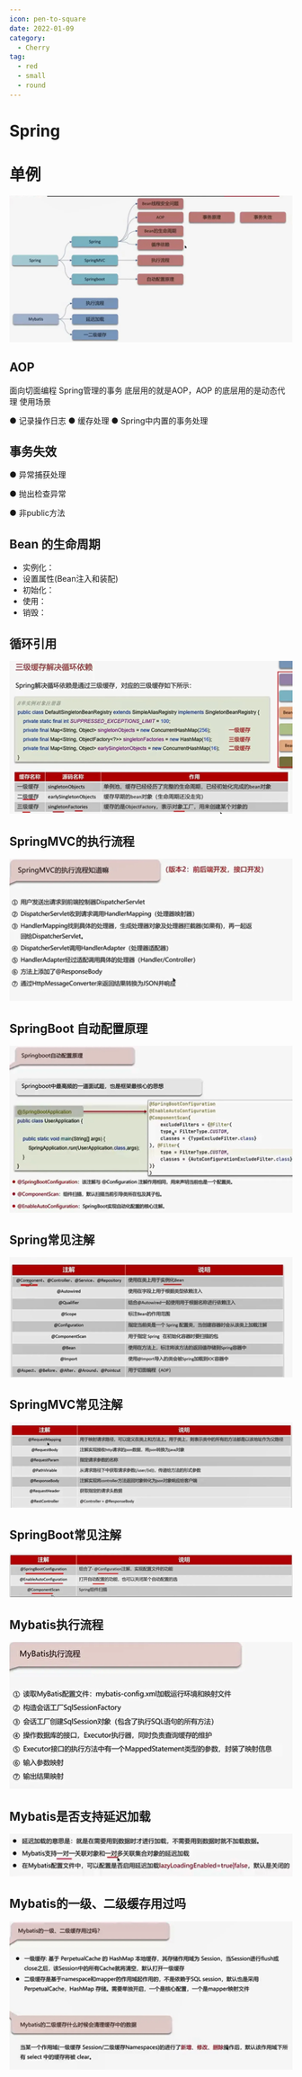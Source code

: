 ```yaml
---
icon: pen-to-square
date: 2022-01-09
category:
  - Cherry
tag:
  - red
  - small
  - round
---
```




# Spring
单例
============

![img.png](img.png)
## AOP
面向切面编程
Spring管理的事务 底层用的就是AOP，AOP 的底层用的是动态代理
使用场景

● 记录操作日志
● 缓存处理
● Spring中内置的事务处理


## 事务失效

● 异常捕获处理

● 抛出检查异常

● 非public方法


## Bean 的生命周期
- 实例化：
- 设置属性(Bean注入和装配)
- 初始化：
- 使用：
- 销毁：

## 循环引用
![img_1.png](img_1.png)

## SpringMVC的执行流程
![img_2.png](img_2.png)


## SpringBoot 自动配置原理
![img_3.png](img_3.png)


## Spring常见注解
![img_4.png](img_4.png)
## SpringMVC常见注解
![img_5.png](img_5.png)
## SpringBoot常见注解
![img_6.png](img_6.png)

## Mybatis执行流程
![img_10.png](img_10.png)

## Mybatis是否支持延迟加载
![img_8.png](img_8.png)

## Mybatis的一级、二级缓存用过吗
![img_9.png](img_9.png)


